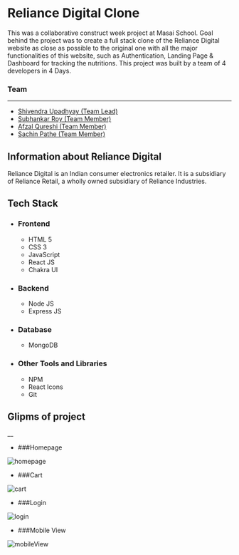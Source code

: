 # Reliance Digital Clone 

<p>
This was a collaborative construct week project at Masai School.
Goal behind the project was to create a full stack clone of the Reliance Digital website as close as possible to the original one with all the major functionalities of this website, such as  Authentication, Landing Page & Dashboard for tracking the nutritions.
This project was built by a team of 4 developers in 4 Days. 
</p>


### Team
___
 <ul>
        <li><a href="https://github.com/meshiv5"> Shivendra Upadhyay (Team Lead)</a></li>
        <li> <a href="https://github.com/subhankarroy612">Subhankar Roy (Team Member)</a> </li>
        <li><a href="https://github.com/Maalikq">Afzal Qureshi (Team Member)</a></li>
        <li><a href="https://github.com/SachinMasai">Sachin Pathe (Team Member)</a></li>
  </ul>
  

## Information about Reliance Digital 

<p> Reliance Digital is an Indian consumer electronics retailer. It is a subsidiary of Reliance Retail, a wholly owned subsidiary of Reliance Industries.</p>

## Tech Stack
 - ### Frontend 
   * HTML 5
   * CSS 3
   * JavaScript
   * React JS
   * Chakra UI

 - ### Backend

   * Node JS
   * Express JS

 - ### Database
   * MongoDB

 - ### Other Tools and Libraries 
   * NPM
   * React Icons
   * Git



 ## Glipms of project
__

   - ###Homepage 
<img src="https://i.imgur.com/QQph7Iq.png" alt="homepage" />


   - ###Cart 
<img src="https://i.imgur.com/xPP2dqg.png" alt="cart" />


   - ###Login 
<img src="https://i.imgur.com/tny82aY.png" alt="login" />



   - ###Mobile View
<img src="https://i.imgur.com/FLb3gtw.png" alt="mobileView" />
